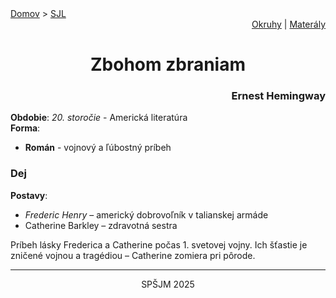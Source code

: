 <div align="center">
    <div align="left">
        <a href="/README.md">Domov</a>
        >
        <a href="../SLOVENCINA.md">SJL</a>
    </div>
    <div align="right">
        <a href="../ustne-okruhy.org.md">Okruhy</a>
        |
        <a href="https://drive.google.com/drive/u/1/folders/1hWhZNvgWC-8cb7jK5zRorX9WfCzyq_WF">Materály</a>
    </div>
<h1> Zbohom zbraniam</h1>
    <div align="right">
        <h3>Ernest Hemingway</h3>
    </div>
</div>

__Obdobie__: _20. storočie_ - Americká literatúra  
__Forma__:  
- **Román** - vojnový a ľúbostný príbeh

### Dej
__Postavy__:  
- *Frederic Henry* – americký dobrovoľník v talianskej armáde  
- Catherine Barkley – zdravotná sestra

Príbeh lásky Frederica a Catherine počas 1. svetovej vojny. Ich šťastie je zničené vojnou a tragédiou – Catherine zomiera pri pôrode.

---
<div align="center">
    <p>SPŠJM 2025</p>
</div>
